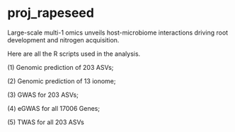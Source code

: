 # proj_rapeseed
Large-scale multi-1 omics unveils host-microbiome interactions driving root development and nitrogen acquisition. 

Here are all the R scripts used in the analysis.

(1) Genomic prediction of 203 ASVs;

(2) Genomic prediction of 13 ionome;

(3) GWAS for 203 ASVs;

(4) eGWAS for all 17006 Genes;

(5) TWAS for all 203 ASVs
